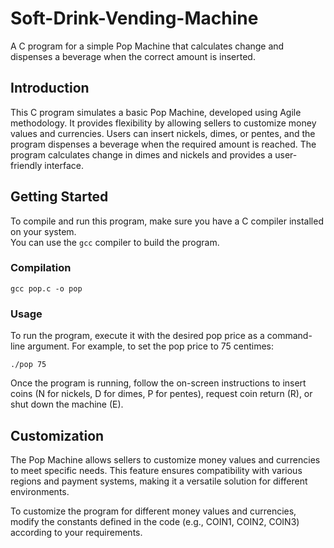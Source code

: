 # Soft-Drink-Vending-Machine
A C program for a simple Pop Machine that calculates change and dispenses a beverage when the correct amount is inserted.

## Introduction
This C program simulates a basic Pop Machine, developed using Agile methodology. It provides flexibility by allowing sellers to customize money values and currencies. Users can insert nickels, dimes, or pentes, and the program dispenses a beverage when the required amount is reached. The program calculates change in dimes and nickels and provides a user-friendly interface.

## Getting Started
To compile and run this program, make sure you have a C compiler installed on your system.  
You can use the `gcc` compiler to build the program.
### Compilation

```
gcc pop.c -o pop
```

### Usage
To run the program, execute it with the desired pop price as a command-line argument. For example, to set the pop price to 75 centimes:

```
./pop 75
```

Once the program is running, follow the on-screen instructions to insert coins (N for nickels, D for dimes, P for pentes), request coin return (R), or shut down the machine (E).

## Customization
The Pop Machine allows sellers to customize money values and currencies to meet specific needs. This feature ensures compatibility with various regions and payment systems, making it a versatile solution for different environments.

To customize the program for different money values and currencies, modify the constants defined in the code (e.g., COIN1, COIN2, COIN3) according to your requirements.
